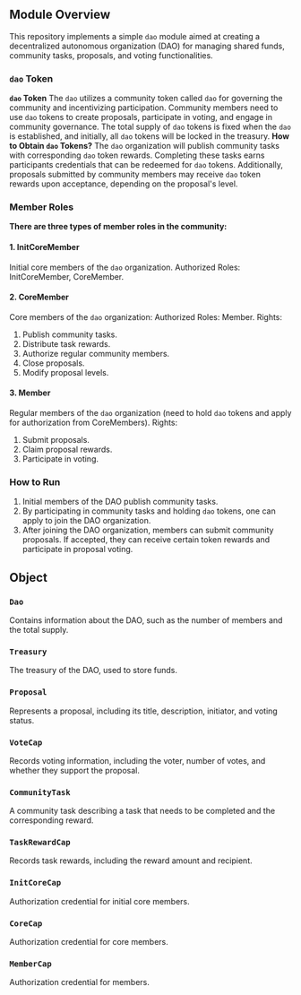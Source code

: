## Module Overview

This repository implements a simple `dao` module aimed at creating a decentralized autonomous organization (DAO) for managing shared funds, community tasks, proposals, and voting functionalities.

### `dao` Token
**`dao` Token**
The `dao` utilizes a community token called `dao` for governing the community and incentivizing participation. Community members need to use `dao` tokens to create proposals, participate in voting, and engage in community governance. The total supply of `dao` tokens is fixed when the `dao` is established, and initially, all `dao` tokens will be locked in the treasury.
**How to Obtain `dao` Tokens?**
The `dao` organization will publish community tasks with corresponding `dao` token rewards. Completing these tasks earns participants credentials that can be redeemed for `dao` tokens. Additionally, proposals submitted by community members may receive `dao` token rewards upon acceptance, depending on the proposal's level.

### Member Roles
**There are three types of member roles in the community:**

#### 1. InitCoreMember
Initial core members of the `dao` organization.
Authorized Roles: InitCoreMember, CoreMember.

#### 2. CoreMember
Core members of the `dao` organization:
Authorized Roles: Member.
Rights:
1. Publish community tasks.
2. Distribute task rewards.
3. Authorize regular community members.
4. Close proposals.
5. Modify proposal levels.

#### 3. Member
Regular members of the `dao` organization (need to hold `dao` tokens and apply for authorization from CoreMembers).
Rights:
1. Submit proposals.
2. Claim proposal rewards.
3. Participate in voting.

### How to Run
1. Initial members of the DAO publish community tasks.
2. By participating in community tasks and holding `dao` tokens, one can apply to join the DAO organization.
3. After joining the DAO organization, members can submit community proposals. If accepted, they can receive certain token rewards and participate in proposal voting.

## Object

### `Dao`

Contains information about the DAO, such as the number of members and the total supply.

### `Treasury`

The treasury of the DAO, used to store funds.

### `Proposal`

Represents a proposal, including its title, description, initiator, and voting status.

### `VoteCap`

Records voting information, including the voter, number of votes, and whether they support the proposal.

### `CommunityTask`

A community task describing a task that needs to be completed and the corresponding reward.

### `TaskRewardCap`

Records task rewards, including the reward amount and recipient.

### `InitCoreCap`

Authorization credential for initial core members.

### `CoreCap`

Authorization credential for core members.

### `MemberCap`

Authorization credential for members.
